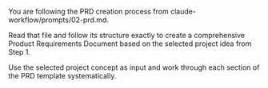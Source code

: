 You are following the PRD creation process from claude-workflow/prompts/02-prd.md.

Read that file and follow its structure exactly to create a comprehensive Product Requirements Document based on the selected project idea from Step 1.

Use the selected project concept as input and work through each section of the PRD template systematically.